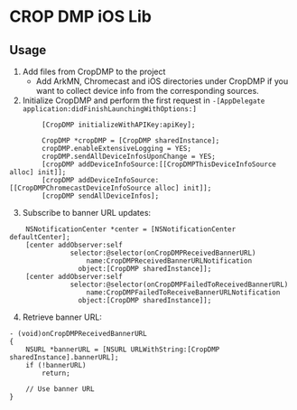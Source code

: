 # CROP DMP iOS Lib

## Usage

1. Add files from CropDMP to the project
    - Add ArkMN, Chromecast and iOS directories under CropDMP if you want to collect device info from the corresponding sources.
2. Initialize CropDMP and perform the first request in `-[AppDelegate application:didFinishLaunchingWithOptions:]`

```objc
        [CropDMP initializeWithAPIKey:apiKey];

        CropDMP *cropDMP = [CropDMP sharedInstance];
        cropDMP.enableExtensiveLogging = YES;
        cropDMP.sendAllDeviceInfosUponChange = YES;
        [cropDMP addDeviceInfoSource:[[CropDMPThisDeviceInfoSource alloc] init]];
        [cropDMP addDeviceInfoSource:[[CropDMPChromecastDeviceInfoSource alloc] init]];
        [cropDMP sendAllDeviceInfos];
```

3. Subscribe to banner URL updates:

```objc
    NSNotificationCenter *center = [NSNotificationCenter defaultCenter];
    [center addObserver:self
               selector:@selector(onCropDMPReceivedBannerURL)
                   name:CropDMPReceivedBannerURLNotification
                 object:[CropDMP sharedInstance]];
    [center addObserver:self
               selector:@selector(onCropDMPFailedToReceivedBannerURL)
                   name:CropDMPFailedToReceiveBannerURLNotification
                 object:[CropDMP sharedInstance]];
```

4. Retrieve banner URL:

```objc
- (void)onCropDMPReceivedBannerURL
{
    NSURL *bannerURL = [NSURL URLWithString:[CropDMP sharedInstance].bannerURL];
    if (!bannerURL)
        return;

    // Use banner URL
}
```
